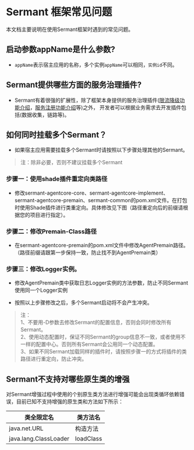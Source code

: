 # Sermant 框架常见问题

本文档主要说明在使用Sermant框架时遇到的常见问题。

## 启动参数appName是什么参数?

- `appName`表示宿主应用的名称，多个实例`appName`可以相同，`实例id`不同。

## Sermant提供哪些方面的服务治理插件?

- Sermant有着很强的扩展性，除了框架本身提供的服务治理插件([限流降级功能介绍](../plugin/flowcontrol.md)，[服务注册功能介绍](../plugin/service-registry.md)等)之外， 开发者可以根据业务需求去开发插件包括(数据收集，链路等)。

## 如何同时挂载多个Sermant？

- 如果宿主应用需要挂载多个Sermant时请按照以下步骤处理其他的Sermant。

> 注：除非必要，否则不建议挂载多个Sermant

### 步骤一：使用shade插件重定向类路径

- 修改sermant-agentcore-core、sermant-agentcore-implement、sermant-agentcore-premain、sermant-common的pom.xml文件。在打包时使用Shade插件进行类重定向。具体修改见下图（路径重定向后的前缀请根据您的项目进行指定）。

<MyImage src="/docs-img/package.png"/>

### 步骤二：修改Premain-Class路径

- 在sermant-agentcore-premain的pom.xml文件中修改AgentPremain路径。（路径前缀请跟第一步保持一致，防止找不到AgentPremain类）


<MyImage src="/docs-img/premain-classpath.png"/>

### 步骤三：修改Logger实例。

- 修改AgentPremain类中获取日志Logger实例的方法参数，防止不同Sermant使用同一个Logger实例

<MyImage src="/docs-img/sermant-log.png"/>

- 按照以上步骤修改之后，多个Sermant启动将不会产生冲突。

> 注：  
> 1、不要用-D参数去修改Sermant的配置信息，否则会同时修改所有Sermant。  
> 2、使用动态配置时，保证不同Sermant的group信息不一致，或者使用不一样的配置中心。否则所有Sermant会公用同一个动态配置。  
> 3、如果不同Sermant加载同样的插件时，请按照步骤一的方式将插件的类路径进行重定向，防止冲突。

## Sermant不支持对哪些原生类的增强
对Sermant增强过程中使用的个别原生类方法进行增强可能会出现类循环依赖错误，目前已知不支持增强的原生类和方法如下所示：

|类全限定名|类方法名|
| --- | --- |
|java.net.URL|构造方法|
|java.lang.ClassLoader|loadClass|

